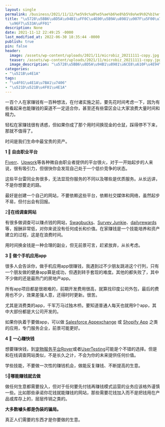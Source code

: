 ```yaml
---
layout: single
permalink: /business/2021/11/12/%e5%9c%a8%e5%ae%b6%e8%b5%9a%e9%92%b1%ef%bc%8c%e4%b8%80%e5%ae%9a%e8%a6%81%e9%81%bf%e5%bc%80%e7%9a%84%e4%ba%94%e4%b8%aa%e9%9b%b7%e5%8c%ba%ef%bc%81/
title: "\u5728\u5BB6\u8D5A\u94B1\uFF0C\u4E00\u5B9A\u8981\u907F\u5F00\u7684\u4E94\u4E2A\
  \u96F7\u533A\uFF01"
description: None
date: 2021-11-12 22:49:25 -0000
last_modified_at: 2022-06-30 18:35:44 -0000
publish: true
pin: false
header:
  image: /assets/wp-content/uploads/2021/11/microbiz_20211111-copy.jpg
  teaser: /assets/wp-content/uploads/2021/11/microbiz_20211111-copy.jpg
  image_description: "\u5728\u5BB6\u8D5A\u94B1\u8981\u6CE8\u610F\u4E94\u7C7B\u9677\u9631"
categories:
- "\u521B\u4E1A"
tags:
- "\u4F01\u4E1A\u7BA1\u7406"
- "\u521D\u521B\u4F01\u4E1A"
---
```

一百个人在家赚钱有一百种想法，在付诸实施之前，要先花时间考虑一下，因为有些看起来也能赚钱的渠道不一定适合你，甚至还有些雷区会让大家浪费大量时间和精力。

轻松在家赚钱很有诱惑，但如果你成了那个用时间换现金的仓鼠，踩得停不下来，那就不值得了。

时间是我们生命中最宝贵的资产。

**1 ⃣️ 自由职业平台**

[Fiverr](https://www.fiverr.com)、[Upwork](https://www.upwork.com)等各种微自由职业者提供的平台很火，对于一开始起步的人来说，很有吸引力，但很快你会发现自己处于一个低价竞争的状态。

这些平台雷同业务很多，无法显现你服务的不同以及哪些是优质服务。从长远讲，不是你想要走的路。

最好是创建一个自己的网站，不要依赖这些平台，依赖社交媒体和网络，虽然起步不易，但付出会有回报。

2⃣️**在线调查网站**

有很多做调查可以赚点钱的网站，[Swagbucks](https://www.swagbucks.com)、[Survey Junkie](https://www.surveyjunkie.com)、[dailyrewards](https://www.dailyrewards.com)等，报酬非常低，对你来说没有任何成长和价值。在家赚钱是一个技能培养和资产建立的过程，这是在浪费时间。

用时间换金钱是一种合理的副业，但无前景可言，赶紧放弃，从长考虑。

**3 ⃣️ 做个手机应用app**

很多人会告诉你，做手机应用app很赚钱，我遇到过不少朋友跳进这个行列，只有一个朋友做的健身app算是成功，但遇到转手套现的难度。其他的都失败了，其中不少做的还是最热门的房地产app。

所有app项目都是很艰难的，前期开发费用很高，就算找印度公司外包，最后的费用也不少，效果差强人意，还得时时更新。很苦。

尤其是消费类的app，千军万马过独木桥。要知道普通人每天也就用9个app，其中大部份都是大公司开发的。

如果你执着于要做app，可以做 [Salesforce Appexchange](https://appexchange.salesforce.com) 或 [Shopify App](https://aswebuild.com/%e5%8c%97%e7%be%8e%e7%94%b5%e5%95%86%e6%8c%87%e5%8d%97/) 之类的应用，专门服务企业，前景可能更好。

**4 ⃣️ 一心赚快钱**

想要赚快钱，到[宠物服务平台Rover](https://www.rover.com)或者[UserTesting](https://www.usertesting.com)可能是个不错的选择。但是和在线调查网站类似，不是长久之计，不会为你的未来提供任何价值。

学些技能，不要做一次性的赚钱机会，做能反复赚钱、不断提高的生意。

5⃣️**哪能赚钱就去做**

做任何生意都需要投入，但对于任何要先付钱再赚钱模式运营的业务应该格外谨慎一些。比如那些承诺你花钱就能赚钱的网站，那些需要花钱加入而不是把钱用在产品或库存上的，层层传销之类的。

**大多数噱头都是伪装的骗局。**

真正人们需要的东西才是你要做的生意。
